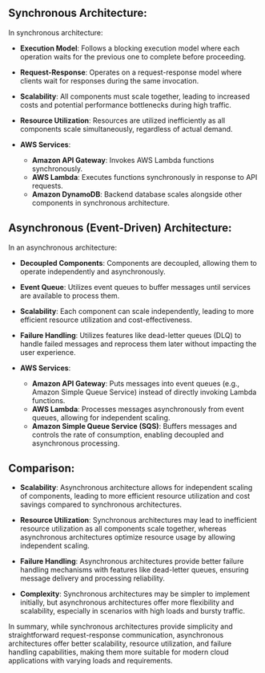 

## Synchronous Architecture:

In synchronous architecture:

- **Execution Model**: Follows a blocking execution model where each operation waits for the previous one to complete before proceeding.
  
- **Request-Response**: Operates on a request-response model where clients wait for responses during the same invocation.
  
- **Scalability**: All components must scale together, leading to increased costs and potential performance bottlenecks during high traffic.
  
- **Resource Utilization**: Resources are utilized inefficiently as all components scale simultaneously, regardless of actual demand.
  
- **AWS Services**: 
  - **Amazon API Gateway**: Invokes AWS Lambda functions synchronously.
  - **AWS Lambda**: Executes functions synchronously in response to API requests.
  - **Amazon DynamoDB**: Backend database scales alongside other components in synchronous architecture.

## Asynchronous (Event-Driven) Architecture:

In an asynchronous architecture:

- **Decoupled Components**: Components are decoupled, allowing them to operate independently and asynchronously.
  
- **Event Queue**: Utilizes event queues to buffer messages until services are available to process them.
  
- **Scalability**: Each component can scale independently, leading to more efficient resource utilization and cost-effectiveness.
  
- **Failure Handling**: Utilizes features like dead-letter queues (DLQ) to handle failed messages and reprocess them later without impacting the user experience.
  
- **AWS Services**: 
  - **Amazon API Gateway**: Puts messages into event queues (e.g., Amazon Simple Queue Service) instead of directly invoking Lambda functions.
  - **AWS Lambda**: Processes messages asynchronously from event queues, allowing for independent scaling.
  - **Amazon Simple Queue Service (SQS)**: Buffers messages and controls the rate of consumption, enabling decoupled and asynchronous processing.

## Comparison:

- **Scalability**: Asynchronous architecture allows for independent scaling of components, leading to more efficient resource utilization and cost savings compared to synchronous architectures.
  
- **Resource Utilization**: Synchronous architectures may lead to inefficient resource utilization as all components scale together, whereas asynchronous architectures optimize resource usage by allowing independent scaling.
  
- **Failure Handling**: Asynchronous architectures provide better failure handling mechanisms with features like dead-letter queues, ensuring message delivery and processing reliability.
  
- **Complexity**: Synchronous architectures may be simpler to implement initially, but asynchronous architectures offer more flexibility and scalability, especially in scenarios with high loads and bursty traffic.

In summary, while synchronous architectures provide simplicity and straightforward request-response communication, asynchronous architectures offer better scalability, resource utilization, and failure handling capabilities, making them more suitable for modern cloud applications with varying loads and requirements.
